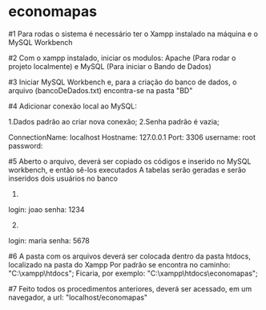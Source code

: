 # economapas

#1
Para rodas o sistema é necessário ter o Xampp instalado na máquina e o MySQL Workbench

#2
Com o xampp instalado, iniciar os modulos: Apache (Para rodar o projeto localmente) e MySQL (Para iniciar o Bando de Dados)

#3
Iniciar MySQL Workbench e, para a criação do banco de dados, o arquivo (bancoDeDados.txt) encontra-se na pasta "BD"

#4
Adicionar conexão local ao MySQL:

1.Dados padrão ao criar nova conexão;
2.Senha padrão é vazia;

ConnectionName: localhost
Hostname: 127.0.0.1
Port: 3306
username: root
password: 

#5
Aberto o arquivo, deverá ser copiado os códigos e inserido no MySQL workbench, e então sê-los executados
A tabelas serão geradas e serão inseridos dois usuários no banco

1.
login: joao
senha: 1234

2.
login: maria
senha: 5678

#6
A pasta com os arquivos deverá ser colocada dentro da pasta htdocs, localizado na pasta do Xampp
Por padrão se encontra no caminho: "C:\xampp\htdocs";
Ficaria, por exemplo: "C:\xampp\htdocs\economapas";

#7
Feito todos os procedimentos anteriores, deverá ser acessado, em um navegador, a url: "localhost/economapas"

#
